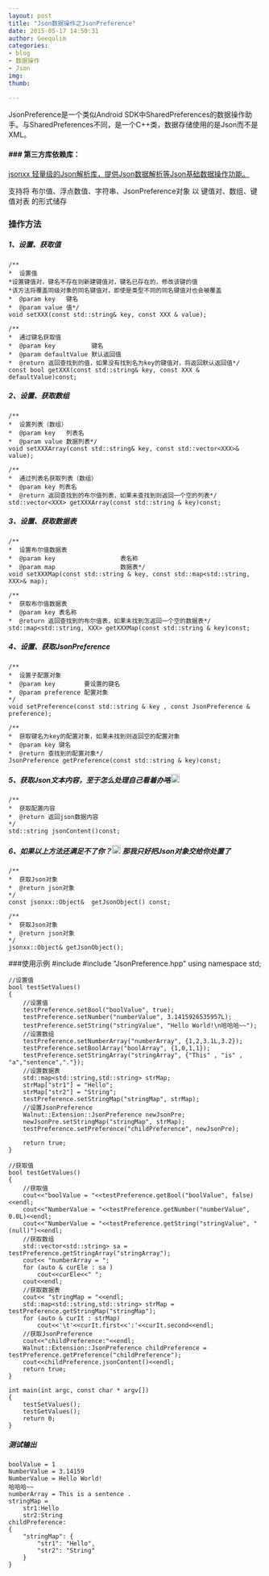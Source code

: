 ```yaml
---
layout: post
title: "Json数据操作之JsonPreference"
date: 2015-05-17 14:50:31
author: Geequlim
categories: 
- blog 
- 数据操作
- Json
img: 
thumb: 

---
```


JsonPreference是一个类似Android SDK中SharedPreferences的数据操作助手。与SharedPreferences不同，是一个C++类，数据存储使用的是Json而不是XML。
 
 <!--more-->
 
#### ###  第三方库依赖库： 

[jsonxx 轻量级的Json解析库，提供Json数据解析等Json基础数据操作功能。](https://github.com/hjiang/jsonxx)

支持将 布尔值、浮点数值、字符串、JsonPreference对象 以 键值对、数组、键值对表 的形式储存

### 操作方法

##### 1、设置、获取值

    /**
    *  设置值
    *设置键值对，键名不存在则新建键值对，键名已存在的，修改该键的值
    *该方法将覆盖同级对象的同名键值对，即使是类型不同的同名键值对也会被覆盖
    *  @param key   键名
    *  @param value 值*/
    void setXXX(const std::string& key, const XXX & value);
    
    /**
    *  通过键名获取值
    *  @param key          键名
    *  @param defaultValue 默认返回值
    *  @return 返回查找到的值，如果没有找到名为key的键值对，将返回默认返回值*/
    const bool getXXX(const std::string& key, const XXX & defaultValue)const;
    

##### 2、设置、获取数组

    /**
    *  设置列表（数组）
    *  @param key   列表名
    *  @param value 数据列表*/
    void setXXXArray(const std::string& key, const std::vector<XXX>& value);

    /**
    *  通过列表名获取列表（数组）
    *  @param key 列表名
    *  @return 返回查找到的布尔值列表，如果未查找到则返回一个空的列表*/
    std::vector<XXX> getXXXArray(const std::string & key)const;

##### 3、设置、获取数据表

    /**
    *  设置布尔值数据表
    *  @param key                  表名称
    *  @param map                  数据表*/
    void setXXXMap(const std::string & key, const std::map<std::string, XXX>& map);
            
    /**
    *  获取布尔值数据表
    *  @param key 表名称
    *  @return 返回查找到的布尔值表，如果未找到怎返回一个空的数据表*/
    std::map<std::string, XXX> getXXXMap(const std::string & key)const;
    
    
##### 4、设置、获取JsonPreference
    
    /**
    *  设置子配置对象
    *  @param key        要设置的键名
    *  @param preference 配置对象
    */
    void setPreference(const std::string & key , const JsonPreference & preference);
            
    /**
    *  获取键名为key的配置对象，如果未找到则返回空的配置对象
    *  @param key 键名
    *  @return 查找到的配置对象*/
    JsonPreference getPreference(const std::string & key)const;
    
    
##### 5、获取Json文本内容，至于怎么处理自己看着办咯<img src="emoji/smile" width="18"/>

    /**
    *  获取配置内容
    *  @return 返回json数据内容
    */
    std::string jsonContent()const;
    
##### 6、如果以上方法还满足不了你？<img src="emoji/fearful" width="18"/> 那我只好把Json对象交给你处置了

    /**
    *  获取Json对象
    *  @return json对象
    */
    const jsonxx::Object&  getJsonObject() const;
            
    /**
    *  获取Json对象
    *  @return json对象
    */
    jsonxx::Object& getJsonObject();
    
    
###使用示例
    #include <iostream>
    #include "JsonPreference.hpp"
    using namespace std;
    
    //设置值
    bool testSetValues()
    {
        //设置值
        testPreference.setBool("boolValue", true);
        testPreference.setNumber("numberValue", 3.1415926535957L);
        testPreference.setString("stringValue", "Hello World!\n哈哈哈~~");
        //设置数组
        testPreference.setNumberArray("numberArray", {1,2,3.1L,3.2});
        testPreference.setBoolArray("boolArray", {1,0,1,1});
        testPreference.setStringArray("stringArray", {"This" , "is" , "a","sentence","."});
        //设置数据表
        std::map<std::string,std::string> strMap;
        strMap["str1"] = "Hello";
        strMap["str2"] = "String";
        testPreference.setStringMap("stringMap", strMap);
        //设置JsonPreference
        Walnut::Extension::JsonPreference newJsonPre;
        newJsonPre.setStringMap("stringMap", strMap);
        testPreference.setPreference("childPreference", newJsonPre);
        
        return true;
    }
    
    //获取值
    bool testGetValues()
    {
        //获取值
        cout<<"boolValue = "<<testPreference.getBool("boolValue", false)<<endl;
        cout<<"NumberValue = "<<testPreference.getNumber("numberValue", 0.0L)<<endl;
        cout<<"NumberValue = "<<testPreference.getString("stringValue", "(null)")<<endl;
        //获取数组
        std::vector<std::string> sa = testPreference.getStringArray("stringArray");
        cout<< "numberArray = ";
        for (auto & curEle : sa )
            cout<<curEle<<" ";
        cout<<endl;
        //获取数据表
        cout<< "stringMap = "<<endl;
        std::map<std::string,std::string> strMap = testPreference.getStringMap("stringMap");
        for (auto & curIt : strMap)
            cout<<'\t'<<curIt.first<<':'<<curIt.second<<endl;
        //获取JsonPreference
        cout<<"childPreference:"<<endl;
        Walnut::Extension::JsonPreference childPreference = testPreference.getPreference("childPreference");
        cout<<childPreference.jsonContent()<<endl;
        return true;
    }
    
    int main(int argc, const char * argv[])
    {
        testSetValues();
        testGetValues();
        return 0;
    }
    
##### 测试输出

    boolValue = 1
    NumberValue = 3.14159
    NumberValue = Hello World!
    哈哈哈~~
    numberArray = This is a sentence . 
    stringMap = 
    	str1:Hello
    	str2:String
    childPreference:
    {
    	"stringMap": {
    		"str1": "Hello",
    		"str2": "String" 
    	} 
    } 